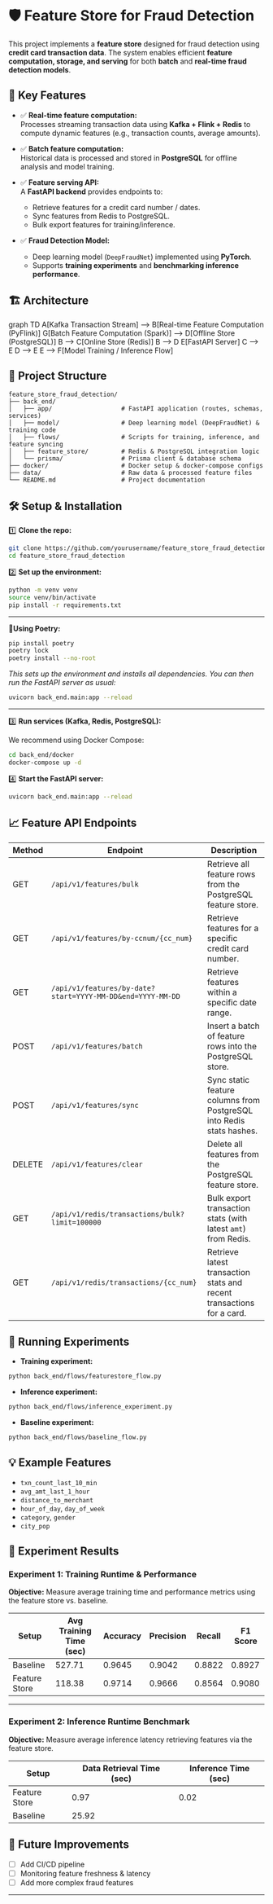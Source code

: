 # 🛡️ Feature Store for Fraud Detection

This project implements a **feature store** designed for fraud detection using **credit card transaction data**. The system enables efficient **feature computation, storage, and serving** for both **batch** and **real-time fraud detection models**.

## 🚀 Key Features

- ✅ **Real-time feature computation:**  
  Processes streaming transaction data using **Kafka + Flink + Redis** to compute dynamic features (e.g., transaction counts, average amounts).

- ✅ **Batch feature computation:**  
  Historical data is processed and stored in **PostgreSQL** for offline analysis and model training.

- ✅ **Feature serving API:**  
  A **FastAPI backend** provides endpoints to:
  - Retrieve features for a credit card number / dates.
  - Sync features from Redis to PostgreSQL.
  - Bulk export features for training/inference.

- ✅ **Fraud Detection Model:**  
  - Deep learning model (`DeepFraudNet`) implemented using **PyTorch**.
  - Supports **training experiments** and **benchmarking inference performance**.

## 🏗️ Architecture

graph TD
    A[Kafka Transaction Stream] --> B[Real-time Feature Computation (PyFlink)]
    G[Batch Feature Computation (Spark)] --> D[Offline Store (PostgreSQL)]
    B --> C[Online Store (Redis)]
    B --> D
    E[FastAPI Server]
    C --> E
    D --> E
    E --> F[Model Training / Inference Flow]
    
## 📂 Project Structure

```
feature_store_fraud_detection/
├── back_end/
│   ├── app/                   # FastAPI application (routes, schemas, services)
│   ├── model/                 # Deep learning model (DeepFraudNet) & training code
│   ├── flows/                 # Scripts for training, inference, and feature syncing
│   ├── feature_store/         # Redis & PostgreSQL integration logic
│   └── prisma/                # Prisma client & database schema
├── docker/                    # Docker setup & docker-compose configs
├── data/                      # Raw data & processed feature files
└── README.md                  # Project documentation

```

## 🛠️ Setup & Installation

1️⃣ **Clone the repo:**

```bash
git clone https://github.com/yourusername/feature_store_fraud_detection.git
cd feature_store_fraud_detection
```

2️⃣ **Set up the environment:**

```bash
python -m venv venv
source venv/bin/activate
pip install -r requirements.txt
```

---

**🔄Using Poetry:**

```bash
pip install poetry
poetry lock
poetry install --no-root
```

_This sets up the environment and installs all dependencies. You can then run the FastAPI server as usual:_

```bash
uvicorn back_end.main:app --reload
```

---

3️⃣ **Run services (Kafka, Redis, PostgreSQL):**

We recommend using Docker Compose:

```bash
cd back_end/docker
docker-compose up -d
```

4️⃣ **Start the FastAPI server:**

```bash
uvicorn back_end.main:app --reload
```

## 📈 Feature API Endpoints

| Method | Endpoint                                                       | Description                                                                |
|--------|----------------------------------------------------------------|----------------------------------------------------------------------------|
| GET    | `/api/v1/features/bulk`                                        | Retrieve all feature rows from the PostgreSQL feature store.               |
| GET    | `/api/v1/features/by-ccnum/{cc_num}`                           | Retrieve features for a specific credit card number.                       |
| GET    | `/api/v1/features/by-date?start=YYYY-MM-DD&end=YYYY-MM-DD`     | Retrieve features within a specific date range.                            |
| POST   | `/api/v1/features/batch`                                       | Insert a batch of feature rows into the PostgreSQL store.                  |
| POST   | `/api/v1/features/sync`                                        | Sync static feature columns from PostgreSQL into Redis stats hashes.       |
| DELETE | `/api/v1/features/clear`                                       | Delete all features from the PostgreSQL feature store.                     |
| GET    | `/api/v1/redis/transactions/bulk?limit=100000`                | Bulk export transaction stats (with latest `amt`) from Redis.              |
| GET    | `/api/v1/redis/transactions/{cc_num}`                          | Retrieve latest transaction stats and recent transactions for a card.      |

## 🧪 Running Experiments

- **Training experiment:**

```bash
python back_end/flows/featurestore_flow.py
```

- **Inference experiment:**

```bash
python back_end/flows/inference_experiment.py
```

- **Baseline experiment:**

```bash
python back_end/flows/baseline_flow.py
```

## 💡 Example Features

- `txn_count_last_10_min`
- `avg_amt_last_1_hour`
- `distance_to_merchant`
- `hour_of_day`, `day_of_week`
- `category`, `gender`
- `city_pop`

## 🧪 Experiment Results

### Experiment 1: Training Runtime & Performance

**Objective:** Measure average training time and performance metrics using the feature store vs. baseline.

| Setup           | Avg Training Time (sec) | Accuracy | Precision | Recall | F1 Score |
|-----------------|-------------------------|----------|-----------|--------|----------|
| Baseline        | 527.71                  | 0.9645   | 0.9042    | 0.8822 | 0.8927   |
| Feature Store   | 118.38                  | 0.9714   | 0.9666    | 0.8564 | 0.9080   |

---

### Experiment 2: Inference Runtime Benchmark

**Objective:** Measure average inference latency retrieving features via the feature store.

| Setup           | Data Retrieval Time (sec) | Inference Time (sec) |
|-----------------|---------------------------|----------------------|
| Feature Store   | 0.97                      | 0.02                 |
|   Baseline      |                         25.92 

## 🚩 Future Improvements

- [ ] Add CI/CD pipeline
- [ ] Monitoring feature freshness & latency
- [ ] Add more complex fraud features

---
